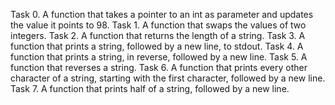Task 0. A function that takes a pointer to an int as parameter and updates the value it points to 98.
Task 1. A function that swaps the values of two integers.
Task 2. A function that returns the length of a string.
Task 3. A function that prints a string, followed by a new line, to stdout.
Task 4. A function that prints a string, in reverse, followed by a new line.
Task 5. A function that reverses a string.
Task 6. A function that prints every other character of a string, starting with the first character, followed by a new line.
Task 7. A function that prints half of a string, followed by a new line.
